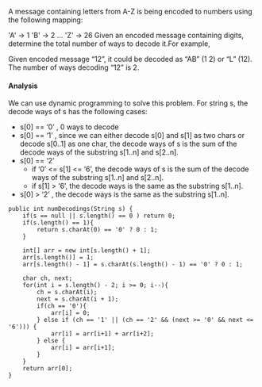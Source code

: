 A message containing letters from A-Z is being encoded to numbers using the following mapping:

'A' -> 1
'B' -> 2
...
'Z' -> 26
Given an encoded message containing digits, determine the total number of ways to decode it.For example,

Given encoded message “12”, it could be decoded as “AB” (1 2) or “L” (12). The number of ways decoding “12” is 2.

#### Analysis

We can use dynamic programming to solve this problem. For string s, the decode ways of s has the following cases:

- s[0] == ‘0’ , 0 ways to decode
- s[0] == ‘1’ , since we can either decode s[0] and s[1] as two chars or decode s[0..1] as one char, the decode ways of s is the sum of the decode ways of the substring s[1..n] and s[2..n].
- s[0] == ‘2’
  - if ‘0’ <= s[1] <= ‘6’, the decode ways of s is the sum of the decode ways of the substring s[1..n] and s[2..n].
  - if s[1] > ‘6’, the decode ways is the same as the substring s[1..n].
- s[0] > ‘2’ , the decode ways is the same as the substring s[1..n].

```
public int numDecodings(String s) {
    if(s == null || s.length() == 0 ) return 0;
    if(s.length() == 1){
        return s.charAt(0) == '0' ? 0 : 1;
    }
    
    int[] arr = new int[s.length() + 1];
    arr[s.length()] = 1;
    arr[s.length() - 1] = s.charAt(s.length() - 1) == '0' ? 0 : 1;

    char ch, next;
    for(int i = s.length() - 2; i >= 0; i--){
        ch = s.charAt(i);
        next = s.charAt(i + 1);
        if(ch == '0'){
            arr[i] = 0;
        } else if (ch == '1' || (ch == '2' && (next >= '0' && next <= '6'))) {
            arr[i] = arr[i+1] + arr[i+2];
        } else {
            arr[i] = arr[i+1];
        }
    }
    return arr[0];
}
```
